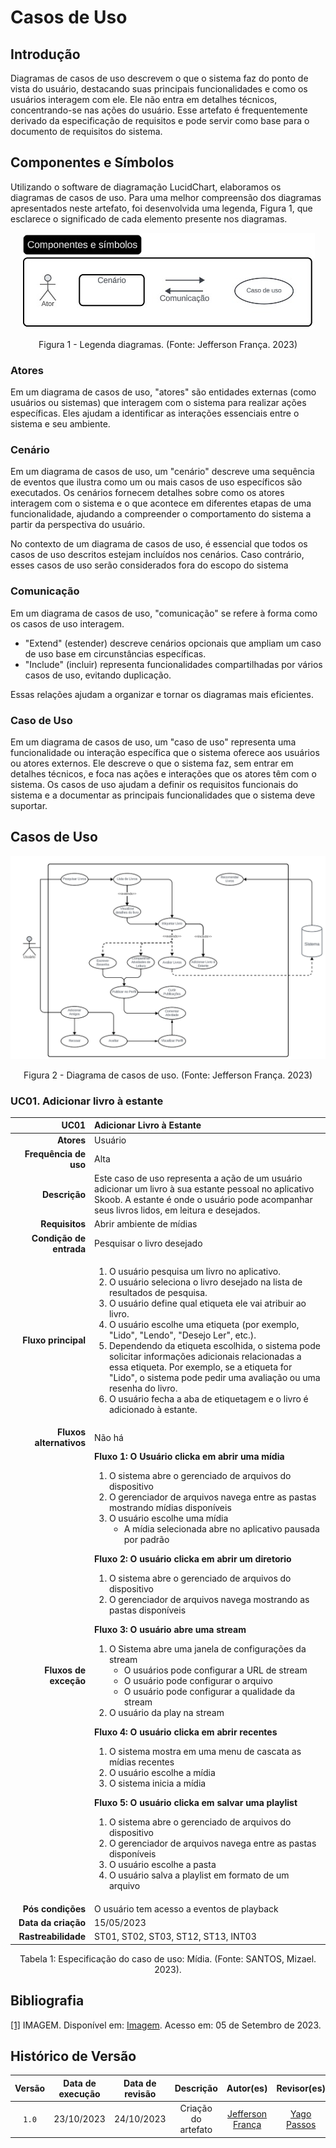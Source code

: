 # Casos de Uso

## Introdução

Diagramas de casos de uso descrevem o que o sistema faz do ponto de vista do usuário, destacando suas principais funcionalidades e como os usuários interagem com ele. Ele não entra em detalhes técnicos, concentrando-se nas ações do usuário. Esse artefato é frequentemente derivado da especificação de requisitos e pode servir como base para o documento de requisitos do sistema.

## Componentes e Símbolos

Utilizando o software de diagramação LucidChart, elaboramos os diagramas de casos de uso. Para uma melhor compreensão dos diagramas apresentados neste artefato, foi desenvolvida uma legenda, Figura 1, que esclarece o significado de cada elemento presente nos diagramas.

<p align="center">
  <img src="img/legenda.jpeg" alt="Legenda">
</p>
<div style="text-align: center">
<p>Figura 1 - Legenda diagramas. (Fonte: Jefferson França. 2023)</p>
</div>



### Atores

Em um diagrama de casos de uso, "atores" são entidades externas (como usuários ou sistemas) que interagem com o sistema para realizar ações específicas. Eles ajudam a identificar as interações essenciais entre o sistema e seu ambiente.

### Cenário

Em um diagrama de casos de uso, um "cenário" descreve uma sequência de eventos que ilustra como um ou mais casos de uso específicos são executados. Os cenários fornecem detalhes sobre como os atores interagem com o sistema e o que acontece em diferentes etapas de uma funcionalidade, ajudando a compreender o comportamento do sistema a partir da perspectiva do usuário.

No contexto de um diagrama de casos de uso, é essencial que todos os casos de uso descritos estejam incluídos nos cenários. Caso contrário, esses casos de uso serão considerados fora do escopo do sistema

### Comunicação

Em um diagrama de casos de uso, "comunicação" se refere à forma como os casos de uso interagem.

- "Extend" (estender) descreve cenários opcionais que ampliam um caso de uso base em circunstâncias específicas.
- "Include" (incluir) representa funcionalidades compartilhadas por vários casos de uso, evitando duplicação.
  
Essas relações ajudam a organizar e tornar os diagramas mais eficientes.

### Caso de Uso

Em um diagrama de casos de uso, um "caso de uso" representa uma funcionalidade ou interação específica que o sistema oferece aos usuários ou atores externos. Ele descreve o que o sistema faz, sem entrar em detalhes técnicos, e foca nas ações e interações que os atores têm com o sistema. Os casos de uso ajudam a definir os requisitos funcionais do sistema e a documentar as principais funcionalidades que o sistema deve suportar.

## Casos de Uso

<p align="center">
  <img src="img/casos_de_uso.png" alt="Casos de Uso">
</p>
<div style="text-align: center">
<p>Figura 2 - Diagrama de casos de uso. (Fonte: Jefferson França. 2023)</p>
</div>

### UC01. Adicionar livro à estante

| UC01 | Adicionar Livro à Estante |
| -: | :- |
| **Atores** | Usuário |
| **Frequência de uso** | Alta |
| **Descrição** | Este caso de uso representa a ação de um usuário adicionar um livro à sua estante pessoal no aplicativo Skoob. A estante é onde o usuário pode acompanhar seus livros lidos, em leitura e desejados. |
| **Requisitos** | Abrir ambiente de mídias |
| **Condição de entrada** | Pesquisar o livro desejado |
| **Fluxo principal** | <ol> <li> O usuário pesquisa um livro no aplicativo. <li> O usuário seleciona o livro desejado na lista de resultados de pesquisa. <li> O usuário define qual etiqueta ele vai atribuir ao livro. <li> O usuário escolhe uma etiqueta (por exemplo, "Lido", "Lendo", "Desejo Ler", etc.). <li> Dependendo da etiqueta escolhida, o sistema pode solicitar informações adicionais relacionadas a essa etiqueta. Por exemplo, se a etiqueta for "Lido", o sistema pode pedir uma avaliação ou uma resenha do livro. <li> O usuário fecha a aba de etiquetagem e o livro é adicionado à estante. </ol> |
| **Fluxos alternativos** | Não há |
| **Fluxos de exceção** | <b>Fluxo 1: O Usuário clicka em abrir uma mídia</b> <ol> <li> O sistema abre o gerenciado de arquivos do dispositivo <li> O gerenciador de arquivos navega entre as pastas mostrando mídias disponíveis <li> O usuário escolhe uma mídia <ul> <li> A mídia selecionada abre no aplicativo pausada por padrão </ul> </ol> <b> Fluxo 2: O usuário clicka em abrir um diretorio</b> <ol> <li> O sistema abre o gerenciado de arquivos do dispositivo <li> O gerenciador de arquivos navega mostrando as pastas disponíveis </ol> <b> Fluxo 3: O usuário abre uma stream</b> <ol> <li> O Sistema abre uma janela de configurações da stream <ul> <li> O usuários pode configurar a URL de stream <li>O usuário pode configurar o arquivo <li> O usuário pode configurar a qualidade da stream </ul> <li> O usuário da play na stream </ol> <b>Fluxo 4: O usuário clicka em abrir recentes</b> <ol> <li> O sistema mostra em uma menu de cascata as mídias recentes <li> O usuário escolhe a mídia <li> O sistema inicia a mídia </ol> <b> Fluxo 5: O usuário clicka em salvar uma playlist </b> <ol> <li> O sistema abre o gerenciado de arquivos do dispositivo <li> O gerenciador de arquivos navega entre as pastas disponíveis <li> O usuário escolhe a pasta <li> O usuário salva a playlist em formato de um arquivo </ol>|
| **Pós condições** | O usuário tem acesso a eventos de playback |
| **Data da criação** | 15/05/2023 |
| **Rastreabilidade** | ST01, ST02, ST03, ST12, ST13, INT03 |

<div style="text-align: center">
<p> Tabela 1: Especificação do caso de uso: Mídia. (Fonte: SANTOS, Mizael. 2023).</p>
</div>

## Bibliografia

<a id="aa" href="#a">[1]</a> IMAGEM. Disponível em: [Imagem](https://pt.wikipedia.org/wiki/Imagem). Acesso em: 05 de Setembro de 2023.

## Histórico de Versão

| Versão | Data de execução | Data de revisão |      Descrição      |                   Autor(es)                   |                  Revisor(es)                  |
| :----: | :--------------: | :-------------: | :-----------------: | :-------------------------------------------: | :-------------------------------------------: |
| `1.0`  |    23/10/2023    |   24/10/2023    | Criação do artefato | [Jefferson França](https://github.com/Frans6) | [Yago Passos](https://github.com/yagompassos) |

